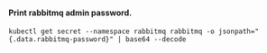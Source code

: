 #### Print rabbitmq admin password.
```hcl
kubectl get secret --namespace rabbitmq rabbitmq -o jsonpath="{.data.rabbitmq-password}" | base64 --decode
```